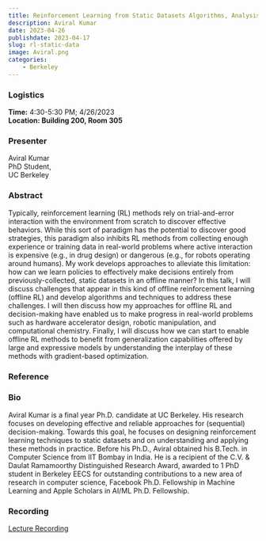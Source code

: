 ```yaml
---
title: Reinforcement Learning from Static Datasets Algorithms, Analysis and Applications
description: Aviral Kumar
date: 2023-04-26
publishdate: 2023-04-17
slug: rl-static-data
image: Aviral.png
categories:
    - Berkeley
---
```


### Logistics
<p>
    <strong> Time:</strong> 4:30-5:30 PM; 4/26/2023<br>
    <strong> Location: Building 200, Room 305</strong>
</p>

### Presenter
<p>
    Aviral Kumar<br>
    PhD Student,<br>
    UC Berkeley<br>
</p>

### Abstract
<p>
    Typically, reinforcement learning (RL) methods rely on trial-and-error interaction with the environment from scratch to discover effective behaviors. While this sort of paradigm has the potential to discover good strategies, this paradigm also inhibits RL methods from collecting enough experience or training data in real-world problems where active interaction is expensive (e.g., in drug design) or dangerous (e.g., for robots operating around humans). My work develops approaches to alleviate this limitation: how can we learn policies to effectively make decisions entirely from previously-collected, static datasets in an offline manner? In this talk, I will discuss challenges that appear in this kind of offline reinforcement learning (offline RL) and develop algorithms and techniques to address these challenges. I will then discuss how my approaches for offline RL and decision-making have enabled us to make progress in real-world problems such as hardware accelerator design, robotic manipulation, and computational chemistry. Finally, I will discuss how we can start to enable offline RL methods to benefit from generalization capabilities offered by large and expressive models by understanding the interplay of these methods with gradient-based optimization. 
</p>

### Reference
<p>
</p>

### Bio
<p>
    Aviral Kumar is a final year Ph.D. candidate at UC Berkeley. His research focuses on developing effective and reliable approaches for (sequential) decision-making. Towards this goal, he focuses on designing reinforcement learning techniques to static datasets and on understanding and applying these methods in practice. Before his Ph.D., Aviral obtained his B.Tech. in Computer Science from IIT Bombay in India. He is a recipient of the C.V. & Daulat Ramamoorthy Distinguished Research Award, awarded to 1 PhD student in Berkeley EECS for outstanding contributions to a new area of research in computer science, Facebook Ph.D. Fellowship in Machine Learning and Apple Scholars in AI/ML Ph.D. Fellowship.
</p>

### Recording
<p>
<a href="https://www.youtube.com/watch?v=H7_RTFv7dDw" target="_blank" rel="noopener noreferrer">Lecture Recording</a><br>
</p>